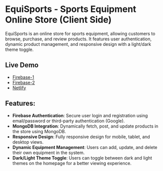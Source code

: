 # EquiSports - Sports Equipment Online Store (Client Side)

EquiSports is an online store for sports equipment, allowing customers to browse, purchase, and review products. It features user authentication, dynamic product management, and responsive design with a light/dark theme toggle.

## Live Demo

- [Firebase-1](https://nextstep-5556e.web.app/)
- [Firebase-2](https://nextstep-5556e.firebaseapp.com/)
- [Netlify](https://reliable-beijinho-b77bf7.netlify.app/)


## Features:

- **Firebase Authentication**: Secure user login and registration using email/password or third-party authentication (Google).
- **MongoDB Integration**: Dynamically fetch, post, and update products in the store using MongoDB.
- **Responsive Design**: Fully responsive design for mobile, tablet, and desktop views.
- **Dynamic Equipment Management**: Users can add, update, and delete their own equipment in the system.
- **Dark/Light Theme Toggle**: Users can toggle between dark and light themes on the homepage for a better viewing experience.
